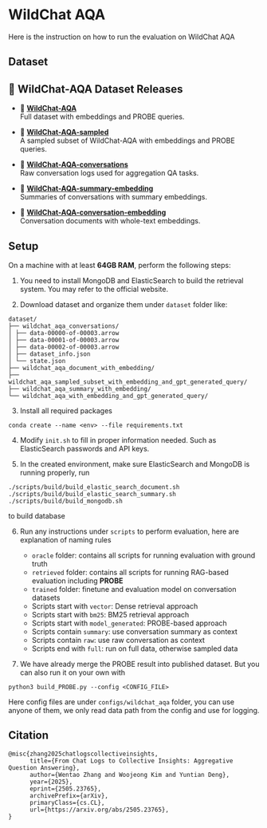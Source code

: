 # WildChat AQA #

Here is the instruction on how to run the evaluation on WildChat AQA


## Dataset ##

## 📂 WildChat-AQA Dataset Releases

- 🤗 **[WildChat-AQA](https://huggingface.co/datasets/ksx-wz/wildchat_aqa_with_embedding_and_gpt_generated_query)**  
  Full dataset with embeddings and PROBE queries.

- 🤗 **[WildChat-AQA-sampled](https://huggingface.co/datasets/ksx-wz/wildchat_aqa_sampled_subset_with_embedding_and_gpt_generated_query)**  
  A sampled subset of WildChat-AQA with embeddings and PROBE queries.

- 🤗 **[WildChat-AQA-conversations](https://huggingface.co/datasets/ksx-wz/wildchat_aqa_conversations)**  
  Raw conversation logs used for aggregation QA tasks.

- 🤗 **[WildChat-AQA-summary-embedding](https://huggingface.co/datasets/ksx-wz/wildchat_aqa_summary_with_embedding)**  
  Summaries of conversations with summary embeddings.

- 🤗 **[WildChat-AQA-conversation-embedding](https://huggingface.co/datasets/ksx-wz/wildchat_aqa_document_with_embedding)**  
  Conversation documents with whole-text embeddings.


## Setup ## 

On a machine with at least **64GB RAM**, perform the following steps:

1. You need to install MongoDB and ElasticSearch to build the retrieval system. You may refer to the official website. 

2. Download dataset and organize them under `dataset` folder like:

```
dataset/
├── wildchat_aqa_conversations/
│ ├── data-00000-of-00003.arrow
│ ├── data-00001-of-00003.arrow
│ ├── data-00002-of-00003.arrow
│ ├── dataset_info.json
│ └── state.json
├── wildchat_aqa_document_with_embedding/
├── wildchat_aqa_sampled_subset_with_embedding_and_gpt_generated_query/
├── wildchat_aqa_summary_with_embedding/
└── wildchat_aqa_with_embedding_and_gpt_generated_query/
```

3. Install all required packages 
```
conda create --name <env> --file requirements.txt
```

4. Modify `init.sh` to fill in proper information needed. Such as ElasticSearch passwords and API keys.

5. In the created environment, make sure ElasticSearch and MongoDB is running properly, run 
```
./scripts/build/build_elastic_search_document.sh
./scripts/build/build_elastic_search_summary.sh
./scripts/build/build_mongodb.sh
```
to build database

6. Run any instructions under `scripts` to perform evaluation, here are explanation of naming rules
    - `oracle` folder: contains all scripts for running evaluation with ground truth 
    - `retrieved` folder: contains all scripts for running RAG-based evaluation including **PROBE**
    - `trained` folder: finetune and evaluation model on conversation datasets
    - Scripts start with `vector`: Dense retrieval approach 
    - Scripts start with `bm25`: BM25 retrieval approach
    - Scripts start with `model_generated`: PROBE-based approach
    - Scripts contain `summary`: use conversation summary as context
    - Scripts contain `raw`: use raw conversation as context 
    - Scripts end with `full`: run on full data, otherwise sampled data 

7. We have already merge the PROBE result into published dataset. But you can also run it on your own with 

```
python3 build_PROBE.py --config <CONFIG_FILE> 
```

Here config files are under `configs/wildchat_aqa` folder, you can use anyone of them, we only read data path from the config and use for logging.



## Citation ##


```
@misc{zhang2025chatlogscollectiveinsights,
      title={From Chat Logs to Collective Insights: Aggregative Question Answering}, 
      author={Wentao Zhang and Woojeong Kim and Yuntian Deng},
      year={2025},
      eprint={2505.23765},
      archivePrefix={arXiv},
      primaryClass={cs.CL},
      url={https://arxiv.org/abs/2505.23765}, 
}
```
